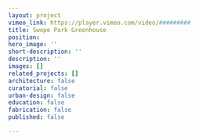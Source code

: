 ```yaml
---
layout: project
vimeo_link: https://player.vimeo.com/video/#########
title: Swope Park Greenhouse
position: 
hero_image: ''
short-description: ''
description: ''
images: []
related_projects: []
architecture: false
curatorial: false
urban-design: false
education: false
fabrication: false
published: false

---
```

